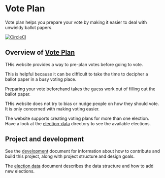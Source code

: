 # Vote Plan

Vote plan helps you prepare your vote by making it easier to deal with unwieldy ballot papers.

[![CircleCI](https://circleci.com/gh/vote-plan/vote-plan/tree/master.svg?style=svg)](https://circleci.com/gh/vote-plan/vote-plan/tree/master)

## Overview of [Vote Plan](https://www.voteplan.org)

THis website provides a way to pre-plan votes before going to vote.

This is helpful because it can be difficult to take the time to decipher a ballot paper in a busy voting place.

Preparing your vote beforehand takes the guess work out of filling out the ballot paper.

THis website does not try to bias or nudge people on how they should vote. It is only concerned with making voting easier.

The website supports creating voting plans for more than one election. Have a look at the [election-data](elections-data) directory to see the available elections.

## Project and development

See the [development](DEVELOPMENT.md) document for information about how to contribute and build this project, along with project structure and design goals.

The [election data](elections-data/README.md) document describes the data structure and how to add new elections.

